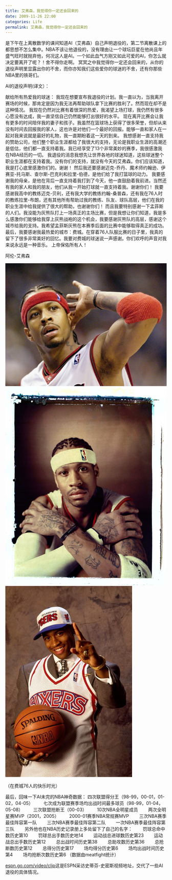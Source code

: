 ```yaml
---
title: 艾弗森，我觉得你一定还会回来的
date: 2009-11-26 22:00
categories: Life
permalink: 艾弗森，我觉得你一定还会回来的
---
```


是下午在上离散数学的课间知道AI（艾弗森）自己声明退役的，第二节离散课上的都思想不怎么集中。NBA不该让他退役的，没有理由让一个球坛巨星在他尚且年盛气旺时就抛弃他，何况这人是AI。一个如此血气方刚又如此可爱的AI，你怎么就决定要离开了呢？！舍不得你走啊。 冥冥之中我觉得你一定还会回来的，从你的退役声明里显露出你的不舍，而你亦知我们这些爱你的球迷的不舍，还有你那些NBA里的铁哥们。

AI的退役声明(译文）：

献给所有热爱我的球迷：
我现在想要宣布我退役的计划。我一直以为，当我离开赛场的时候，那肯定是因为我无法再帮助球队拿下比赛的胜利了。然而现在却不是这种情况。
我现在仍然对比赛有着很深的热爱，我渴望上场打球，我仍然有很多心愿没有达成，我一直坚信自己仍然能够打出很好的水平。
现在离开比赛会让我有更多的时间陪伴我的妻子和孩子。我虽然在篮球场上获得了很多荣誉，但却从来没有时间去回报我的家人，这也许是对他们一个最好的回报。能够一直和家人在一起对我来说就是最好的礼物，我一直期盼着这一天的到来。
我想感谢一直支持我的赞助公司，他们整个职业生涯都给了我很大的支持，无论是我职业生涯的高潮还是低估，他们都一直支持着我。我已经享受了13个非常美妙的赛季，我很感激我在NBA经历的一切。
我退役的消息我想先让世界各地的球迷知道，这些球迷整个职业生涯都在支持着我。没有你们的支持，就没有今天的艾弗森。你们应该知道，我是打心底里感激你们的。谢谢！
然后我还要感谢迈克-乔丹、魔术师约翰逊、伊赛亚-托马斯、查尔斯-巴克利和拉里-伯德，是他们给了我打篮球的动力。
我要感谢我的母亲，是他在背后一直支持着我打到了今天，他一直鼓励着我前进。当然还有我的家人和我的朋友，他们从我一开始打球就一直支持着我。谢谢你们！
我要感谢我高中的教练迈克-贝利，还有我大学的教练约翰-桑普森，还有我在76人时的教练拉里-布朗，还有其他所有帮助过我的教练、队友、球队高层，他们在我的职业生涯中给我提供了很大的帮助，也谢谢你们！
而且我要特别感谢一下孟菲斯的人们。我没能为灰熊队打上一场真正的主场比赛，但是我想让你们知道，我是多么感激你们能够给我穿上灰熊战袍的这个机会，我要感谢灰熊队的高层，感谢这个城市给我的支持。我希望孟菲斯灰熊在本赛季后面的比赛中能够取得真正的成功。
最后，我要感谢我最热爱的城市：费城。在穿着76人队服比赛的日子里，我真的留下了很多非常美好的回忆。我要对费城的球迷说一声感谢。你们欢呼的声音对我来说永远是一种音乐。
上帝保佑所有人！

阿伦-艾弗森

![](/image/图/艾弗森，我觉得你一定还会回来的01.jpg)
![](/image/图/艾弗森，我觉得你一定还会回来的02.jpg)
![](/image/图/艾弗森，我觉得你一定还会回来的03.jpg)

（在费城76人的快乐时光）

最后，回味一下AI未完的NBA神奇数据：
     四次联盟得分王（98-99，00-01，01-02，04-05）
　　七次成为联盟赛季场均出战时间最多球员（98-99，01-04，05-08）
　　三次联盟抢断王（00-03）
　　10次NBA全明星成员
　　两次全明星赛MVP（2001，2005）
　　2000-01赛季NBA常规赛MVP
　　三次NBA赛季最佳阵容第一队
　　三次NBA赛季最佳阵容第二队
　　一次NBA赛季最佳阵容第三队
　　另外他也在NBA历史记录册上多处留下了自己的名字：
　　罚球总命中数历史第10
　　罚球总出手数历史地14
　　运动战总进球数历史第23
　　运动战总出手数历史第12
　　总出战时间历史第38
　　总助攻数历史第36
　　总抢断数历史第12
　　总得分历史第17
　　场均得分历史第6
　　场均出战时间历史第4
　　场均抢断次数历史第6
（数据由meatfight统计）

[espn.go.com/video/clip](espn.go.com/video/clip)这是ESPN采访史蒂芬-史密斯视频地址，交代了一些AI退役的具体情况。